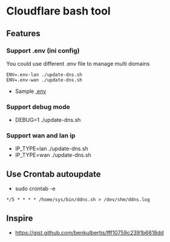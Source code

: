 # Cloudflare bash tool

## Features
### Support .env (ini config)
You could use different .env file to manage multi domains
```
ENV=.env-lan ./update-dns.sh
ENV=.env-wan ./update-dns.sh
```
* Sample [.env](.env.sample)

### Support debug mode
* DEBUG=1 ./update-dns.sh

### Support wan and lan ip
* IP_TYPE=lan ./update-dns.sh 
* IP_TYPE=wan ./update-dns.sh 

## Use Crontab autoupdate
* sudo crontab -e
```
*/5 * * * * /home/sys/bin/ddns.sh > /dev/shm/ddns.log 
```

## Inspire
* https://gist.github.com/benkulbertis/fff10759c2391b6618dd
